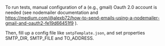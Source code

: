 To run tests, manual configuration of a (e.g., gmail) Oauth 2.0 account is needed (see nodemailer documentation and https://medium.com/@alexb72/how-to-send-emails-using-a-nodemailer-gmail-and-oauth2-fe19d66451f9 ).

Then, fill up a config file like `smtpTemplate.json`, and set properties SMTP\_DIR, SMTP\_FILE and TO\_ADDRESS.
